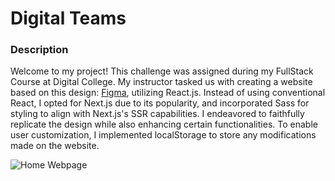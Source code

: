 # Digital Teams

### Description

Welcome to my project! This challenge was assigned during my FullStack Course at Digital College. My instructor tasked us with creating a website based on this design: [Figma](https://www.figma.com/file/81MASFD9jXD0J9Yf6i19PJ/Digital-Teams?type=design&node-id=0%3A1&mode=design&t=j7xyhCLjTlKKtGDy-1), utilizing React.js. Instead of using conventional React, I opted for Next.js due to its popularity, and incorporated Sass for styling to align with Next.js's SSR capabilities. I endeavored to faithfully replicate the design while also enhancing certain functionalities. To enable user customization, I implemented localStorage to store any modifications made on the website.


![Home Webpage](https://i.imgur.com/wPLglKt.png)
